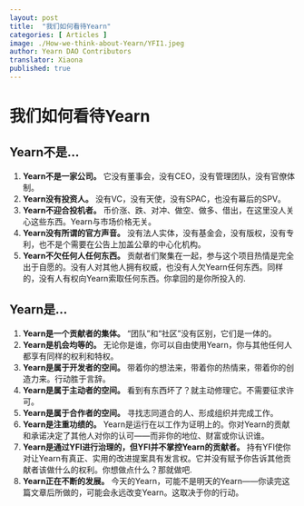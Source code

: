 ```yaml
---
layout: post
title:  "我们如何看待Yearn"
categories: [ Articles ]
image: ./How-we-think-about-Yearn/YFI1.jpeg
author: Yearn DAO Contributors
translator: Xiaona
published: true
---
```


# 我们如何看待Yearn

## Yearn不是...

1. **Yearn不是一家公司。** 它没有董事会，没有CEO，没有管理团队，没有官僚体制。
2. **Yearn没有投资人。** 没有VC，没有天使，没有SPAC，也没有幕后的SPV。
3. **Yearn不迎合投机者。** 币价涨、跌、对冲、做空、做多、借出，在这里没人关心这些东西。Yearn与市场价格无关。
4. **Yearn没有所谓的官方声音。** 没有法人实体，没有基金会，没有版权，没有专利，也不是个需要在公告上加盖公章的中心化机构。
5. **Yearn不欠任何人任何东西。** 贡献者们聚集在一起，参与这个项目热情是完全出于自愿的。没有人对其他人拥有权威，也没有人欠Yearn任何东西。同样的，没有人有权向Yearn索取任何东西。你拿回的是你所投入的.

## Yearn是...

1. **Yearn是一个贡献者的集体。** “团队”和“社区”没有区别，它们是一体的。
2. **Yearn是机会均等的。** 无论你是谁，你可以自由使用Yearn，你与其他任何人都享有同样的权利和特权。
3. **Yearn是属于开发者的空间。** 带着你的想法来，带着你的热情来，带着你的创造力来。行动胜于言辞。
4. **Yearn是属于主动者的空间。** 看到有东西坏了？就主动修理它。不需要征求许可。
5. **Yearn是属于合作者的空间。** 寻找志同道合的人、形成组织并完成工作。
6. **Yearn是注重功绩的。** Yearn是运行在以工作为证明上的。你对Yearn的贡献和承诺决定了其他人对你的认可——而非你的地位、财富或你认识谁。
7. **Yearn是通过YFI进行治理的，但YFI并不掌控Yearn的贡献者。** 持有YFI使你对让Yearn有真正、实用的改进提案具有发言权。它并没有赋予你告诉其他贡献者该做什么的权利。你想做点什么？那就做吧.
8. **Yearn正在不断的发展。** 今天的Yearn，可能不是明天的Yearn——你读完这篇文章后所做的，可能会永远改变Yearn。这取决于你的行动。

